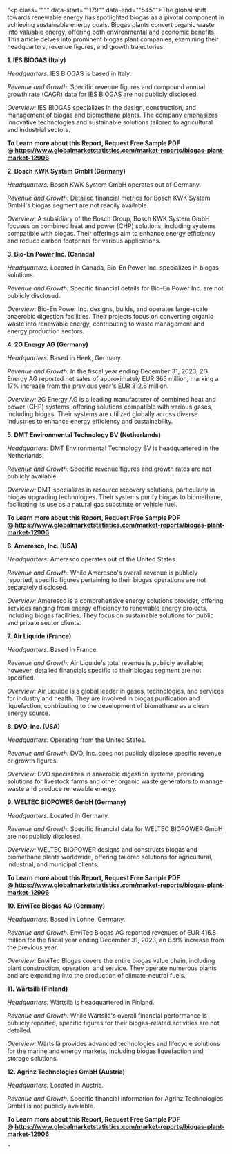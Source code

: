 "<p class="""" data-start=""179"" data-end=""545"">The global shift towards renewable energy has spotlighted biogas as a pivotal component in achieving sustainable energy goals. Biogas plants convert organic waste into valuable energy, offering both environmental and economic benefits. This article delves into prominent biogas plant companies, examining their headquarters, revenue figures, and growth trajectories.</p>
<p class="""" data-start=""547"" data-end=""572""><strong data-start=""547"" data-end=""572"">1. IES BIOGAS (Italy)</strong></p>
<p class="""" data-start=""574"" data-end=""671""><em data-start=""574"" data-end=""589"">Headquarters:</em> <span class=""relative -mx-px my-[-0.2rem] rounded-sm px-px py-[0.2rem]"">IES BIOGAS is based in Italy.</span></p>
<p class="""" data-start=""673"" data-end=""776""><em data-start=""673"" data-end=""694"">Revenue and Growth:</em> <span class=""relative -mx-px my-[-0.2rem] rounded-sm px-px py-[0.2rem]"">Specific revenue figures and compound annual growth rate (CAGR) data for IES BIOGAS are not publicly disclosed.</span></p>
<p class="""" data-start=""778"" data-end=""871""><em data-start=""778"" data-end=""789"">Overview:</em> <span class=""relative -mx-px my-[-0.2rem] rounded-sm px-px py-[0.2rem]"">IES BIOGAS specializes in the design, construction, and management of biogas and biomethane plants. The company emphasizes innovative technologies and sustainable solutions tailored to agricultural and industrial sectors.</span></p>
<p class="""" data-start=""778"" data-end=""871""><strong>To Learn more about this Report, Request Free Sample PDF @&nbsp;<a href=""https://www.globalmarketstatistics.com/market-reports/biogas-plant-market-12906"">https://www.globalmarketstatistics.com/market-reports/biogas-plant-market-12906</a></strong></p>
<p class="""" data-start=""873"" data-end=""911""><strong data-start=""873"" data-end=""911"">2. Bosch KWK System GmbH (Germany)</strong></p>
<p class="""" data-start=""913"" data-end=""1010""><em data-start=""913"" data-end=""928"">Headquarters:</em> <span class=""relative -mx-px my-[-0.2rem] rounded-sm px-px py-[0.2rem]"">Bosch KWK System GmbH operates out of Germany.</span></p>
<p class="""" data-start=""1012"" data-end=""1115""><em data-start=""1012"" data-end=""1033"">Revenue and Growth:</em> <span class=""relative -mx-px my-[-0.2rem] rounded-sm px-px py-[0.2rem]"">Detailed financial metrics for Bosch KWK System GmbH's biogas segment are not readily available.</span></p>
<p class="""" data-start=""1117"" data-end=""1214""><em data-start=""1117"" data-end=""1128"">Overview:</em> <span class=""relative -mx-px my-[-0.2rem] rounded-sm px-px py-[0.2rem]"">A subsidiary of the Bosch Group, Bosch KWK System GmbH focuses on combined heat and power (CHP) solutions, including systems compatible with biogas. Their offerings aim to enhance energy efficiency and reduce carbon footprints for various applications.</span></p>
<p class="""" data-start=""1216"" data-end=""1249""><strong data-start=""1216"" data-end=""1249"">3. Bio-En Power Inc. (Canada)</strong></p>
<p class="""" data-start=""1251"" data-end=""1352""><em data-start=""1251"" data-end=""1266"">Headquarters:</em> <span class=""relative -mx-px my-[-0.2rem] rounded-sm px-px py-[0.2rem]"">Located in Canada, Bio-En Power Inc. specializes in biogas solutions.</span></p>
<p class="""" data-start=""1354"" data-end=""1461""><em data-start=""1354"" data-end=""1375"">Revenue and Growth:</em> <span class=""relative -mx-px my-[-0.2rem] rounded-sm px-px py-[0.2rem]"">Specific financial details for Bio-En Power Inc. are not publicly disclosed.</span></p>
<p class="""" data-start=""1463"" data-end=""1560""><em data-start=""1463"" data-end=""1474"">Overview:</em> <span class=""relative -mx-px my-[-0.2rem] rounded-sm px-px py-[0.2rem]"">Bio-En Power Inc. designs, builds, and operates large-scale anaerobic digestion facilities. Their projects focus on converting organic waste into renewable energy, contributing to waste management and energy production sectors.</span></p>
<p class="""" data-start=""1562"" data-end=""1591""><strong data-start=""1562"" data-end=""1591"">4. 2G Energy AG (Germany)</strong></p>
<p class="""" data-start=""1593"" data-end=""1694""><em data-start=""1593"" data-end=""1608"">Headquarters:</em> <span class=""relative -mx-px my-[-0.2rem] rounded-sm px-px py-[0.2rem]"">Based in Heek, Germany.</span></p>
<p class="""" data-start=""1696"" data-end=""1843""><em data-start=""1696"" data-end=""1717"">Revenue and Growth:</em> <span class=""relative -mx-px my-[-0.2rem] rounded-sm px-px py-[0.2rem]"">In the fiscal year ending December 31, 2023, 2G Energy AG reported net sales of approximately EUR 365 million, marking a 17% increase from the previous year's EUR 312.6 million.</span> </p>
<p class="""" data-start=""1845"" data-end=""1942""><em data-start=""1845"" data-end=""1856"">Overview:</em> <span class=""relative -mx-px my-[-0.2rem] rounded-sm px-px py-[0.2rem]"">2G Energy AG is a leading manufacturer of combined heat and power (CHP) systems, offering solutions compatible with various gases, including biogas. Their systems are utilized globally across diverse industries to enhance energy efficiency and sustainability.</span></p>
<p class="""" data-start=""1944"" data-end=""1996""><strong data-start=""1944"" data-end=""1996"">5. DMT Environmental Technology BV (Netherlands)</strong></p>
<p class="""" data-start=""1998"" data-end=""2099""><em data-start=""1998"" data-end=""2013"">Headquarters:</em> <span class=""relative -mx-px my-[-0.2rem] rounded-sm px-px py-[0.2rem]"">DMT Environmental Technology BV is headquartered in the Netherlands.</span></p>
<p class="""" data-start=""2101"" data-end=""2208""><em data-start=""2101"" data-end=""2122"">Revenue and Growth:</em> <span class=""relative -mx-px my-[-0.2rem] rounded-sm px-px py-[0.2rem]"">Specific revenue figures and growth rates are not publicly available.</span></p>
<p class="""" data-start=""2210"" data-end=""2307""><em data-start=""2210"" data-end=""2221"">Overview:</em> <span class=""relative -mx-px my-[-0.2rem] rounded-sm px-px py-[0.2rem]"">DMT specializes in resource recovery solutions, particularly in biogas upgrading technologies. Their systems purify biogas to biomethane, facilitating its use as a natural gas substitute or vehicle fuel.</span></p>
<p class="""" data-start=""2210"" data-end=""2307""><strong>To Learn more about this Report, Request Free Sample PDF @&nbsp;<a href=""https://www.globalmarketstatistics.com/market-reports/biogas-plant-market-12906"">https://www.globalmarketstatistics.com/market-reports/biogas-plant-market-12906</a></strong></p>
<p class="""" data-start=""2309"" data-end=""2336""><strong data-start=""2309"" data-end=""2336"">6. Ameresco, Inc. (USA)</strong></p>
<p class="""" data-start=""2338"" data-end=""2439""><em data-start=""2338"" data-end=""2353"">Headquarters:</em> <span class=""relative -mx-px my-[-0.2rem] rounded-sm px-px py-[0.2rem]"">Ameresco operates out of the United States.</span></p>
<p class="""" data-start=""2441"" data-end=""2548""><em data-start=""2441"" data-end=""2462"">Revenue and Growth:</em> <span class=""relative -mx-px my-[-0.2rem] rounded-sm px-px py-[0.2rem]"">While Ameresco's overall revenue is publicly reported, specific figures pertaining to their biogas operations are not separately disclosed.</span></p>
<p class="""" data-start=""2550"" data-end=""2647""><em data-start=""2550"" data-end=""2561"">Overview:</em> <span class=""relative -mx-px my-[-0.2rem] rounded-sm px-px py-[0.2rem]"">Ameresco is a comprehensive energy solutions provider, offering services ranging from energy efficiency to renewable energy projects, including biogas facilities. They focus on sustainable solutions for public and private sector clients.</span></p>
<p class="""" data-start=""2649"" data-end=""2676""><strong data-start=""2649"" data-end=""2676"">7. Air Liquide (France)</strong></p>
<p class="""" data-start=""2678"" data-end=""2779""><em data-start=""2678"" data-end=""2693"">Headquarters:</em> <span class=""relative -mx-px my-[-0.2rem] rounded-sm px-px py-[0.2rem]"">Based in France.</span></p>
<p class="""" data-start=""2781"" data-end=""2888""><em data-start=""2781"" data-end=""2802"">Revenue and Growth:</em> <span class=""relative -mx-px my-[-0.2rem] rounded-sm px-px py-[0.2rem]"">Air Liquide's total revenue is publicly available; however, detailed financials specific to their biogas segment are not specified.</span></p>
<p class="""" data-start=""2890"" data-end=""2987""><em data-start=""2890"" data-end=""2901"">Overview:</em> <span class=""relative -mx-px my-[-0.2rem] rounded-sm px-px py-[0.2rem]"">Air Liquide is a global leader in gases, technologies, and services for industry and health. They are involved in biogas purification and liquefaction, contributing to the development of biomethane as a clean energy source.</span></p>
<p class="""" data-start=""2989"" data-end=""3011""><strong data-start=""2989"" data-end=""3011"">8. DVO, Inc. (USA)</strong></p>
<p class="""" data-start=""3013"" data-end=""3114""><em data-start=""3013"" data-end=""3028"">Headquarters:</em> <span class=""relative -mx-px my-[-0.2rem] rounded-sm px-px py-[0.2rem]"">Operating from the United States.</span></p>
<p class="""" data-start=""3116"" data-end=""3223""><em data-start=""3116"" data-end=""3137"">Revenue and Growth:</em> <span class=""relative -mx-px my-[-0.2rem] rounded-sm px-px py-[0.2rem]"">DVO, Inc. does not publicly disclose specific revenue or growth figures.</span></p>
<p class="""" data-start=""3225"" data-end=""3322""><em data-start=""3225"" data-end=""3236"">Overview:</em> <span class=""relative -mx-px my-[-0.2rem] rounded-sm px-px py-[0.2rem]"">DVO specializes in anaerobic digestion systems, providing solutions for livestock farms and other organic waste generators to manage waste and produce renewable energy.</span></p>
<p class="""" data-start=""3324"" data-end=""3361""><strong data-start=""3324"" data-end=""3361"">9. WELTEC BIOPOWER GmbH (Germany)</strong></p>
<p class="""" data-start=""3363"" data-end=""3464""><em data-start=""3363"" data-end=""3378"">Headquarters:</em> <span class=""relative -mx-px my-[-0.2rem] rounded-sm px-px py-[0.2rem]"">Located in Germany.</span></p>
<p class="""" data-start=""3466"" data-end=""3573""><em data-start=""3466"" data-end=""3487"">Revenue and Growth:</em> <span class=""relative -mx-px my-[-0.2rem] rounded-sm px-px py-[0.2rem]"">Specific financial data for WELTEC BIOPOWER GmbH are not publicly disclosed.</span></p>
<p class="""" data-start=""3575"" data-end=""3672""><em data-start=""3575"" data-end=""3586"">Overview:</em> <span class=""relative -mx-px my-[-0.2rem] rounded-sm px-px py-[0.2rem]"">WELTEC BIOPOWER designs and constructs biogas and biomethane plants worldwide, offering tailored solutions for agricultural, industrial, and municipal clients.</span></p>
<p class="""" data-start=""3575"" data-end=""3672""><strong>To Learn more about this Report, Request Free Sample PDF @&nbsp;<a href=""https://www.globalmarketstatistics.com/market-reports/biogas-plant-market-12906"">https://www.globalmarketstatistics.com/market-reports/biogas-plant-market-12906</a></strong></p>
<p class="""" data-start=""3674"" data-end=""3709""><strong data-start=""3674"" data-end=""3709"">10. EnviTec Biogas AG (Germany)</strong></p>
<p class="""" data-start=""3711"" data-end=""3812""><em data-start=""3711"" data-end=""3726"">Headquarters:</em> <span class=""relative -mx-px my-[-0.2rem] rounded-sm px-px py-[0.2rem]"">Based in Lohne, Germany.</span></p>
<p class="""" data-start=""3814"" data-end=""3961""><em data-start=""3814"" data-end=""3835"">Revenue and Growth:</em> <span class=""relative -mx-px my-[-0.2rem] rounded-sm px-px py-[0.2rem]"">EnviTec Biogas AG reported revenues of EUR 416.8 million for the fiscal year ending December 31, 2023, an 8.9% increase from the previous year.</span> </p>
<p class="""" data-start=""3963"" data-end=""4060""><em data-start=""3963"" data-end=""3974"">Overview:</em> <span class=""relative -mx-px my-[-0.2rem] rounded-sm px-px py-[0.2rem]"">EnviTec Biogas covers the entire biogas value chain, including plant construction, operation, and service. They operate numerous plants and are expanding into the production of climate-neutral fuels.</span></p>
<p class="""" data-start=""4062"" data-end=""4088""><strong data-start=""4062"" data-end=""4088"">11. W&auml;rtsil&auml; (Finland)</strong></p>
<p class="""" data-start=""4090"" data-end=""4191""><em data-start=""4090"" data-end=""4105"">Headquarters:</em> <span class=""relative -mx-px my-[-0.2rem] rounded-sm px-px py-[0.2rem]"">W&auml;rtsil&auml; is headquartered in Finland.</span></p>
<p class="""" data-start=""4193"" data-end=""4300""><em data-start=""4193"" data-end=""4214"">Revenue and Growth:</em> <span class=""relative -mx-px my-[-0.2rem] rounded-sm px-px py-[0.2rem]"">While W&auml;rtsil&auml;'s overall financial performance is publicly reported, specific figures for their biogas-related activities are not detailed.</span></p>
<p class="""" data-start=""4302"" data-end=""4399""><em data-start=""4302"" data-end=""4313"">Overview:</em> <span class=""relative -mx-px my-[-0.2rem] rounded-sm px-px py-[0.2rem]"">W&auml;rtsil&auml; provides advanced technologies and lifecycle solutions for the marine and energy markets, including biogas liquefaction and storage solutions.</span></p>
<p class="""" data-start=""4401"" data-end=""4443""><strong data-start=""4401"" data-end=""4443"">12. Agrinz Technologies GmbH (Austria)</strong></p>
<p class="""" data-start=""4445"" data-end=""4546""><em data-start=""4445"" data-end=""4460"">Headquarters:</em> <span class=""relative -mx-px my-[-0.2rem] rounded-sm px-px py-[0.2rem]"">Located in Austria.</span></p>
<p class="""" data-start=""4548"" data-end=""4656""><em data-start=""4548"" data-end=""4569"">Revenue and Growth:</em> Specific financial information for Agrinz Technologies GmbH is not publicly available.</p>
<p class="""" data-start=""4548"" data-end=""4656""><strong>To Learn more about this Report, Request Free Sample PDF @&nbsp;<a href=""https://www.globalmarketstatistics.com/market-reports/biogas-plant-market-12906"">https://www.globalmarketstatistics.com/market-reports/biogas-plant-market-12906</a></strong></p>"
